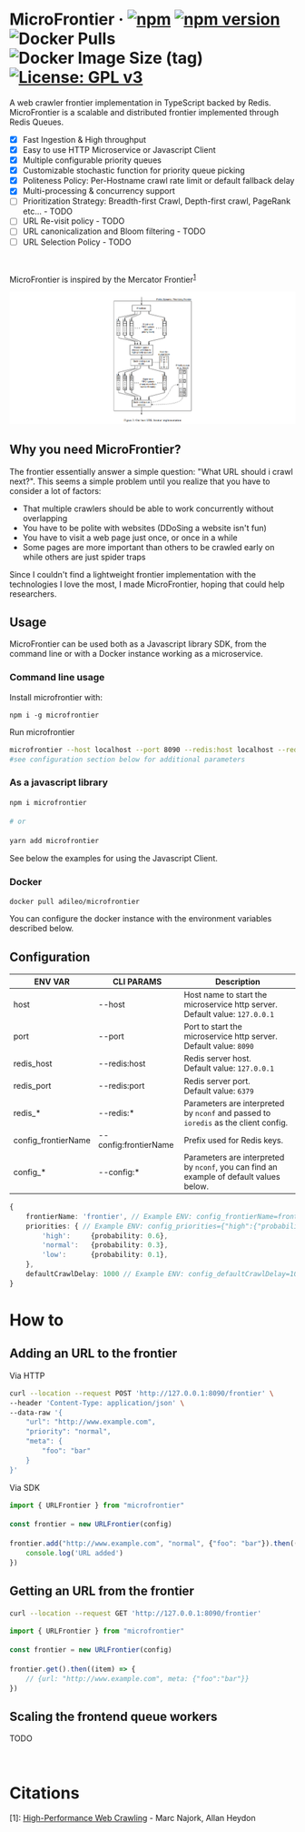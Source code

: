 # MicroFrontier &middot; [![npm](https://img.shields.io/npm/dm/microfrontier.svg?style=flat-square)](https://npm-stat.com/charts.html?package=microfrontier) [![npm version](https://img.shields.io/npm/v/microfrontier.svg?style=flat-square)](https://www.npmjs.com/package/microfrontier) ![Docker Pulls](https://img.shields.io/docker/pulls/adileo/microfrontier?style=flat-square) ![Docker Image Size (tag)](https://img.shields.io/docker/image-size/adileo/microfrontier/latest?style=flat-square) [![License: GPL v3](https://img.shields.io/badge/License-GPLv3-blue.svg?style=flat-square)](https://www.gnu.org/licenses/gpl-3.0)



A web crawler frontier implementation in TypeScript backed by Redis.
MicroFrontier is a scalable and distributed frontier implemented through Redis Queues.

- [x] Fast Ingestion & High throughput
- [x] Easy to use HTTP Microservice or Javascript Client
- [x] Multiple configurable priority queues
- [x] Customizable stochastic function for priority queue picking
- [x] Politeness Policy: Per-Hostname crawl rate limit or default fallback delay
- [x] Multi-processing & concurrency support
- [ ] Prioritization Strategy: Breadth-first Crawl, Depth-first crawl, PageRank etc... - TODO
- [ ] URL Re-visit policy - TODO
- [ ] URL canonicalization and Bloom filtering - TODO
- [ ] URL Selection Policy - TODO

<br>

MicroFrontier is inspired by the Mercator Frontier<sup>[1](#footnote1)</sup>

![Queue](./docs/images/queue.png)

## Why you need MicroFrontier?

The frontier essentially answer a simple question: "What URL should i crawl next?".
This seems a simple problem until you realize that you have to consider a lot of factors:

- That multiple crawlers should be able to work concurrently without overlapping
- You have to be polite with websites (DDoSing a website isn't fun)
- You have to visit a web page just once, or once in a while
- Some pages are more important than others to be crawled early on while others are just spider traps

Since I couldn't find a lightweight frontier implementation with the technologies I love the most, I made MicroFrontier, hoping that could help researchers.


## Usage

MicroFrontier can be used both as a Javascript library SDK, from the command line or with a Docker instance working as a microservice.

### Command line usage
Install microfrontier with:
```
npm i -g microfrontier
```
Run microfrontier
```bash
microfrontier --host localhost --port 8090 --redis:host localhost --redis:port 6379
#see configuration section below for additional parameters
```


### As a javascript library

```bash
npm i microfrontier

# or

yarn add microfrontier
```
See below the examples for using the Javascript Client.

### Docker
```
docker pull adileo/microfrontier
```
You can configure the docker instance with the environment variables described below.

## Configuration

| ENV VAR  | CLI PARAMS | Description |
| ------------- | --- |------------- |
| host  | --host | Host name to start the microservice http server. <br>Default value: `127.0.0.1`  
| port  | --port| Port to start the microservice http server.<br> Default value: `8090`   |
| redis_host | --redis:host | Redis server host.<br> Default value: `127.0.0.1`   |
| redis_port | --redis:port | Redis server port.<br> Default value: `6379`   |
| redis_* | --redis:* | Parameters are interpreted by `nconf` and passed to `ioredis` as the client config.  
| config_frontierName | --config:frontierName | Prefix used for Redis keys.  |
| config_* | --config:* | Parameters are interpreted by `nconf`, you can find an example of default values below.  |

```typescript
{
    frontierName: 'frontier', // Example ENV: config_frontierName=frontier
    priorities: { // Example ENV: config_priorities={"high":{"probability":0.6},...}
        'high':     {probability: 0.6},
        'normal':   {probability: 0.3},
        'low':      {probability: 0.1},
    },
    defaultCrawlDelay: 1000 // Example ENV: config_defaultCrawlDelay=1000
}
```

# How to
## Adding an URL to the frontier
Via HTTP
```bash
curl --location --request POST 'http://127.0.0.1:8090/frontier' \
--header 'Content-Type: application/json' \
--data-raw '{
    "url": "http://www.example.com",
    "priority": "normal",
    "meta": {
        "foo": "bar"
    }
}'
```
Via SDK
```javascript
import { URLFrontier } from "microfrontier"

const frontier = new URLFrontier(config)

frontier.add("http://www.example.com", "normal", {"foo": "bar"}).then(() => {
    console.log('URL added')
})
```

## Getting an URL from the frontier
```bash
curl --location --request GET 'http://127.0.0.1:8090/frontier'
```
```javascript
import { URLFrontier } from "microfrontier"

const frontier = new URLFrontier(config)

frontier.get().then((item) => {
    // {url: "http://www.example.com", meta: {"foo":"bar"}}
})
```
## Scaling the frontend queue workers
TODO

<br>

# Citations

<a id="footnote1">[1]</a>: [High-Performance Web Crawling](http://www.cs.cornell.edu/courses/cs685/2002fa/mercator.pdf) - Marc Najork, Allan Heydon
